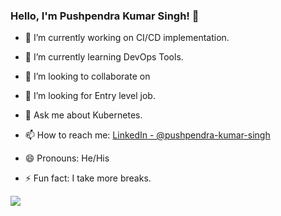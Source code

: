 ### Hello, I'm Pushpendra Kumar Singh! 👋

- 🔭 I’m currently working on CI/CD implementation. 
- 🌱 I’m currently learning DevOps Tools.
- 👯 I’m looking to collaborate on 
- 🤔 I’m looking for Entry level job.
- 💬 Ask me about Kubernetes.
- 📫 How to reach me: [LinkedIn - @pushpendra-kumar-singh](https://www.linkedin.com/in/pushpendra-kumar-singh/)

- 😄 Pronouns: He/His
- ⚡ Fun fact: I take more breaks.

<img src="https://github-readme-stats.vercel.app/api?username=iampawan&&show_icons=true&title_color=ffffff&icon_color=bb2acf&text_color=daf7dc&bg_color=151515">
